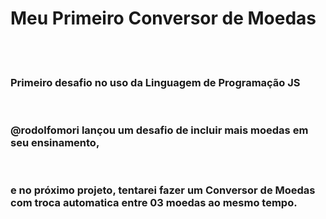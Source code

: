 <h1>Meu Primeiro Conversor de Moedas</h1>
<br>
<br>
<h3>Primeiro desafio no uso da Linguagem de Programação JS</h3>
<br>
<h3>@rodolfomori lançou um desafio de incluir mais moedas em seu ensinamento,</h3><br>
<h3> e no próximo projeto, tentarei fazer um Conversor de Moedas com troca automatica entre 03 moedas ao mesmo tempo.</h3>

